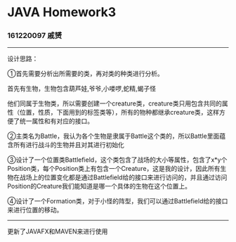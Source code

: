 # JAVA Homework3

### 161220097 戚赟

---

设计思路：

①首先需要分析出所需要的类，再对类的种类进行分析。

首先有生物，生物包含葫芦娃,爷爷,小喽啰,蛇精,蝎子怪

他们同属于生物类，所以需要创建一个creature类，creature类只用包含共同的属性（位置，性质，下面用到的标签类等），所有的物种都继承creature类，这样方便了统一属性和有对应的接口。

②主类名为Battle，我认为各个生物是隶属于Battle这个类的，所以Battle里面蕴含所有进行战斗的生物并且对其进行初始化

③设计了一个位置类Battlefield，这个类包含了战场的大小等属性，包含了x*y个Position类，每个Position类上有包含一个Creature，这是我的设计，因此所有生物在战场上的位置变化都是通过Battlefield给的接口来进行访问的，并且通过访问Position的Creature我们能知道是哪一个具体的生物在这个位置上。

④设计了一个Formation类，对于小怪的阵型，我们可以通过Battlefield给的接口来进行位置的移动。

---

更新了JAVAFX和MAVEN来进行使用